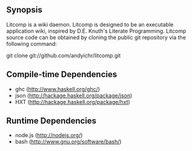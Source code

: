 Synopsis
--------------------------------------------------------------------------------
Litcomp is a wiki daemon. Litcomp is designed to be an executable
application wiki, inspired by D.E. Knuth's Literate Programming.
Litcomp source code can be obtained by cloning the public git
repository via the following command:

git clone git://github.com/andyichr/litcomp.git


Compile-time Dependencies
--------------------------------------------------------------------------------
* ghc (http://www.haskell.org/ghc/)
* json (http://hackage.haskell.org/package/json)
* HXT (http://hackage.haskell.org/package/hxt)

Runtime Dependencies
--------------------------------------------------------------------------------
* node.js (http://nodejs.org/)
* bash (http://www.gnu.org/software/bash/)
